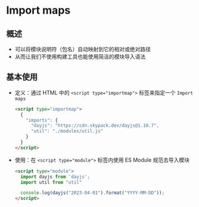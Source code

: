 # Import maps

## 概述

+ 可以将模块说明符（包名）自动映射到它的相对或绝对路径
+ 从而让我们不使用构建工具也能使用简洁的模块导入语法

## 基本使用

+ 定义：通过 HTML 中的 `<script type="importmap">` 标签来指定一个 `Import maps`

  ```html
  <script type="importmap">
    {
      "imports": {
        "dayjs": "https://cdn.skypack.dev/dayjs@1.10.7",
        "util": "./modules/util.js"
      }
    }
  </script>
  ```

+ 使用：在 `<script type="module">` 标签内使用 ES Module 规范去导入模块

  ```html
  <script type="module">
    import dayjs from 'dayjs';
    import util from "util"

    console.log(dayjs("2023-04-01").format("YYYY-MM-DD"));
  </script>
  ```
